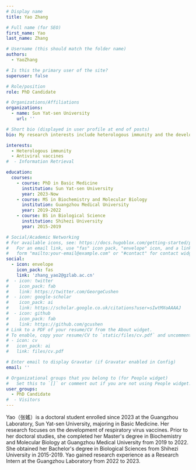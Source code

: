 ```yaml
---
# Display name
title: Yao Zhang

# Full name (for SEO)
first_name: Yao
last_name: Zhang

# Username (this should match the folder name)
authors:
  - YaoZhang

# Is this the primary user of the site?
superuser: false

# Role/position
role: PhD Candidate

# Organizations/Affiliations
organizations:
  - name: Sun Yat-sen University
    url: ''

# Short bio (displayed in user profile at end of posts)
bio: My research interests include heterologous immunity and the development of antiviral vaccines.

interests:
  - Heterologous immunity
  - Antiviral vaccines
#  - Information Retrieval

education:
  courses:
    - course: PhD in Basic Medicine
      institution: Sun Yat-sen University
      year: 2023-Now
    - course: MS in Biochemistry and Molecular Biology
      institution: Guangzhou Medical University
      year: 2019-2022
    - course: BS in Biological Science
      institution: Shihezi University
      year: 2015-2019

# Social/Academic Networking
# For available icons, see: https://docs.hugoblox.com/getting-started/page-builder/#icons
#   For an email link, use "fas" icon pack, "envelope" icon, and a link in the
#   form "mailto:your-email@example.com" or "#contact" for contact widget.
social:
  - icon: envelope
    icon_pack: fas
    link: 'zhang_yao2@gzlab.ac.cn'
#  - icon: twitter
#    icon_pack: fab
#    link: https://twitter.com/GeorgeCushen
#  - icon: google-scholar
#    icon_pack: ai
#    link: https://scholar.google.co.uk/citations?user=sIwtMXoAAAAJ
#  - icon: github
#    icon_pack: fab
#    link: https://github.com/gcushen
# Link to a PDF of your resume/CV from the About widget.
# To enable, copy your resume/CV to `static/files/cv.pdf` and uncomment the lines below.
# - icon: cv
#   icon_pack: ai
#   link: files/cv.pdf

# Enter email to display Gravatar (if Gravatar enabled in Config)
email: ''

# Organizational groups that you belong to (for People widget)
#   Set this to `[]` or comment out if you are not using People widget.
user_groups:
  - PhD Candidate
#  - Visitors
---
```


Yao（张媱）is a doctoral student enrolled since 2023 at the Guangzhou Laboratory, Sun Yat-sen University, majoring in Basic Medicine. Her research focuses on the development of respiratory virus vaccines. Prior to her doctoral studies, she completed her Master's degree in Biochemistry and Molecular Biology at Guangzhou Medical University from 2019 to 2022. She obtained her Bachelor's degree in Biological Sciences from Shihezi University in 2015-2019. Yao gained research experience as a Research Intern at the Guangzhou Laboratory from 2022 to 2023.
